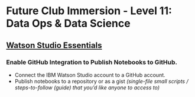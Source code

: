 # Future Club Immersion - Level 11: Data Ops & Data Science
## [Watson Studio Essentials](https://learn.ibm.com/course/view.php?id=4303)

### Enable GitHub Integration to Publish Notebooks to GitHub.
* Connect the IBM Watson Studio account to a GitHub account.
* Publish notebooks to a repository or as a gist _(single-file small scripts / steps-to-follow (guide) that you’d like anyone to access to)_
